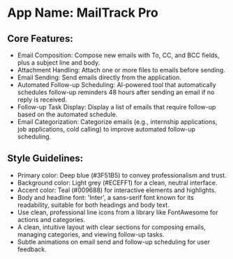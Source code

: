 # **App Name**: MailTrack Pro

## Core Features:

- Email Composition: Compose new emails with To, CC, and BCC fields, plus a subject line and body.
- Attachment Handling: Attach one or more files to emails before sending.
- Email Sending: Send emails directly from the application.
- Automated Follow-up Scheduling: AI-powered tool that automatically schedules follow-up reminders 48 hours after sending an email if no reply is received.
- Follow-up Task Display: Display a list of emails that require follow-up based on the automated schedule.
- Email Categorization: Categorize emails (e.g., internship applications, job applications, cold calling) to improve automated follow-up scheduling. 

## Style Guidelines:

- Primary color: Deep blue (#3F51B5) to convey professionalism and trust.
- Background color: Light grey (#ECEFF1) for a clean, neutral interface.
- Accent color: Teal (#009688) for interactive elements and highlights.
- Body and headline font: 'Inter', a sans-serif font known for its readability, suitable for both headings and body text.
- Use clean, professional line icons from a library like FontAwesome for actions and categories.
- A clean, intuitive layout with clear sections for composing emails, managing categories, and viewing follow-up tasks.
- Subtle animations on email send and follow-up scheduling for user feedback.